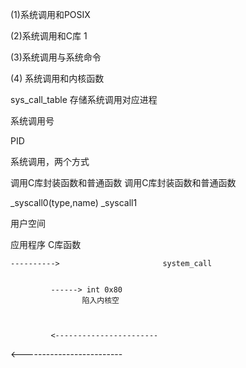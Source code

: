 (1)系统调用和POSIX

(2)系统调用和C库
1

(3)系统调用与系统命令



(4) 系统调用和内核函数


sys_call_table 存储系统调用对应进程


系统调用号

PID

系统调用，两个方式

调用C库封装函数和普通函数
调用C库封装函数和普通函数

_syscall0(type,name)
_syscall1
 



用户空间 


应用程序   C库函数


    ---------->                       system_call


             ------> int 0x80
                    陷入内核空  



             <-----------------------

   <-------------------------


